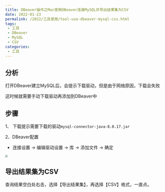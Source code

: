```yaml
---
title: DBeaver操作之Mac使用DBeaver连接MySQL并导出结果集为CSV
date: 2022-01-23
permalink: /2022/工具使用/tool-use-dbeaver-mysql-csv.html
tags:
 - 工具
 - DBeaver
 - MySQL
 - CSV
categories:
 - 工具
---
```




## 分析

打开DBeaver建立MySQL后，会提示下载驱动，但是由于网络原因，下载会失败

这时候就需要手动下载驱动再添加到DBeaver中

## 步骤

1、 下载提示需要下载的驱动`mysql-connector-java-8.0.17.jar`

2、DBeaver配置

- 连接设置 -> 编辑驱动设置 -> 库 -> 添加文件 -> 确定

<img src="https://my-imags.oss-cn-shanghai.aliyuncs.com/pic/202201232219642.png" style="zoom:50%;" />

## 导出结果集为CSV

查询结果空白处右击，选择【导出结果集】，再选择【CSV】格式，一直点。